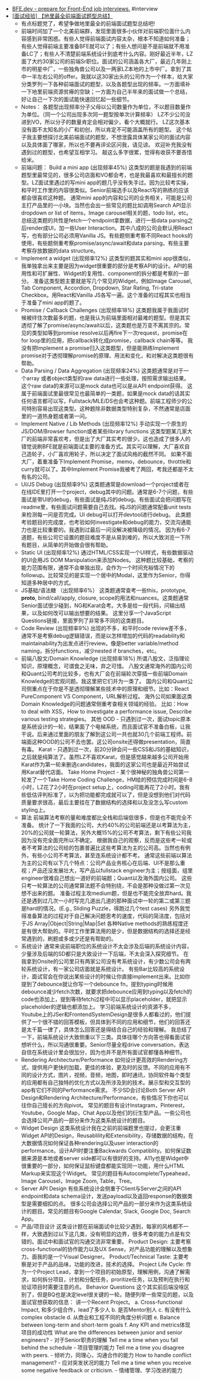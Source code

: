 - [BFE.dev - prepare for Front-End job interviews.](https://bigfrontend.dev) #interview
- [[面试经验] 【地里最全前端面试题型总结】](https://www.1point3acres.com/bbs/thread-907864-1-1.html)
	- 有点标题党了，希望争做地里最全的前端面试题型总结吧!
	- 前端时间加了一个北美前端群，发现里面很多小伙伴对前端职位面什么内容感到非常困惑。有些人觉得前端面试内容太杂，根本不知道如何准备；有些人觉得前端主要准备BFE就可以了；有些人想问是不是前端就不用准备LC了；有些人不清楚前端系统设计到底考什么内容。刚好最近半年，LZ面了大约30家公司的前端Sr职位。面试的公司涵盖各大厂，最近几年刚上市的明星中厂，一些独角兽公司以及一两家LZ本地的上市中厂。拿到了其中一半左右公司的offer。我就以这30家出头的公司作为一个样本，给大家分类罗列一下各种前端面试的题型，以及各题型出现的频率。一方面填补一下地里前端资源贫瘠的空缺；一方面为自己半年来的面试做一个总结，好让自己一下次的面试能快速回忆起一些细节。
	- Notes：
	  各题型出现频率分子父母以公司数量作为单位，不以题目数量作为单位。（同一个公司出现多次同一题型按单次计算频率）
	  LZ不少公司没进到VO，所以分子的数量肯定会相对偏少，看个大概就行。
	  LZ这次基本没有面不太知名的小厂和初创，所以肯定不可能涵盖所有的题型。
	  这个帖子我主要想探讨北美前端面试的题型，不想泄露具体某家公司的面试内容以及具体面了哪家，所以也不要再评论区问我，请见谅。
	  欢迎补充我没有遇到过的题型，也希望互相学习。
	  敲这么多字很累，觉得有收获不要吝惜给米。
	- 前端问题：
	  Build a mini app (出现频率45%)
	  这类型的题是我遇到的前端题型里最常见的，很多公司店面和VO都会考，也是我最喜欢和最擅长的题型。LZ面试里遇过的写mini app的题几乎没有失手过。因为比较考实操，和平时工作里的内容很类似。Senior前端选手以及React写的熟练的应该都会很喜欢这种题。
	  通常mini app的内容和公司的业务相关，可能是公司主打产品里的一小块。当然也会出一些常见的题比如调用Search API显示dropdown or list of items，Image carousel相关的题，todo list，etc。
	  总结这类题的共性是fetch一个endpoint拿数据，进行一些data parsing之后render成UI，加一些User Interaction。其中八成的公司会默认用React写，也有部分公司必须用Vanilla JS。有些题侧重考察不同React hooks的使用，有些题侧重考察promise/async/await和data parsing，有些主要考察存放数据的data structure。
	- Implement a widget (出现频率12%)
	  这类型的题其实和mini app很类似，我单独拿出来主要是因为widget很重要的部分是考察API的设计。API的易用性和可扩展性、Widget的复用性、component的拆分都是考察的一部分。
	  准备这类型题主要就是写几个常见的Widget，例如Image Carousel, Tab Component, Accordion, Dropdown, Star Rating, Tri-state Checkbox。用React和Vanilla JS各写一遍。这个准备的过程其实也相当于准备了mini app的题了。
	- Promise / Callback Challenges (出现频率18%)
	  这类题我属于我面试时候被绊住次数最多的题，也是我认为前端里面相对最难的题型。但是其实透彻了解了promise/async/await以后，这类题也是万变不离其宗的。常见的类型如等到promise resolve以后再fire下一次request，promise在for loop里的应用，把callback转化成promise，callback chain等等。
	  我没有把Implement a promise归入这类题型，但是能熟练Implement promise对于透彻理解promise的原理、用法和变化，和对解决这类题很有帮助。
	- Data Parsing / Data Aggregation (出现频率24%)
	  这类题通常是对于一个array 或者object类型的raw data进行一些处理，按照需求输出结果。这个raw data的来源可以是mock data也可以是从API endpoint获得。
	  这属于前端面试里最很常见也最简单的一类题，如果是mock data的话其实任何语言都可以写，Fullstack/MLE/DS也会考这种题。前端工程师少的公司特别容易出现这类型。这种题除非数据类型特别复杂，不然通常是店面里的一道热身题或者第一问。
	- Implement Native / Lib Methods (出现频率12%)
	  手动实现一个原生的JS/DOM/Browser function或者某些library functions
	  这类型题某几家大厂的前端非常喜欢考，但是出了大厂其实考的很少。这也造成了很多人的错觉说刷BFE就是前端面试主要的准备方式。其实可以理解，大厂喜欢自己造轮子，小厂喜欢用轮子，所以决定了面试风格的截然不同。
	  如果不面大厂，着重准备下Implement Promise，memo，debounce，throttle和curry就可以了。其中Implement Promise我被考了两回，考我还都是不太有名的公司。
	- UI/JS Debug (出现频率9%)
	  这类题通常是download一个project或者在在线IDE里打开一个project，debug其中的问题。通常是6-7个问题，有些面试是带UI的debug，有些面试是纯JS的debug。有些面试会把问题写在readme里，有些面试问题需要自己去找。纯JS的问题通常配备unit tests来检测每一问是否完成。UI debug可以打开devtool进行debug。
	  此类题考验题目的完成度，也考验如何investigate和debug的能力，交流沟通能力也是比较重要的。我遇到过最后一问没解决被降级的情况。
	  因为有6-7道题，有些公司它设置的题目难度不是从易到难的，所以大致浏览一下所有题目，从简单的开始做会很有帮助。
	- Static UI (出现频率12%)
	  通过HTML/CSS实现一个UI样式，有些数据驱动的UI会用JS DOM Manipulation来添加Nodes。
	  这种题比较基础，考察的能力范围有限，通常不会单独出现，会作为一个时间充裕情况下的followup。比较常见的是实现一个居中的Modal，这里作为Senior，你得知道多种居中的方式。
	- JS基础/语法糖 （出现频率6%）
	  这类题通常查考一些this，prototype, __proto__, bind/call/apply, closure, scope的用法和nuances。这类题通常Senior面试很少碰到，NG和Karat会考。大多是给一段代码，问输出结果，以及如何改可以输出想要的结果。
	  这里分享一个JavaScript Questions链接，里面罗列了非常多不同的这类题目。
	- Code Review (出现频率9%)
	  出现的不多，和平时code review差不多，通常不是考察debug逻辑错误，而是以怎样增加的代码的readability和maintainability为出发点进行review。像是better variable/method naming，拆分functions，减少nested if branches，etc。
	- 前端八股文/Domain Knowledge (出现频率18%)
	  所谓八股文，泛指理论知识，原理概念，可谓食之无味，弃之可惜。
	  八股文通常海外的国内公司和Quant公司考的比较多，也有大厂会在前端轮次穿插一些前端Domain Knowledge的宏观问题。我这里把它们并为一类了。
	  国内公司和Quant公司侧重点在于你是不是透彻理解某些技术中的原理和细节。比如：React PureComponent VS Component，URL解析过程。
	  海外公司如果面这类Domain Knowledge的问题通常侧重考查相关领域的经验。 比如：How to deal with XSS，How to investigate a performance issue, Describe various testing strategies。
	  其他
	  OOD - 只遇到过一次，面试topic原本是系统设计的一轮，结果面了个电梯系统，而且面试官不准备白板，让我干说。后来通过里面的朋友了解到这公司一共也就30几个前端工程师。前端面这种OOD的公司不去也罢。这公司onsite还得做presentation，简直有毒。
	  Karat - 只遇到过一次，前20分钟会问一些CSS和JS的基础知识，之后就是纯算法了。虽然LZ不喜欢Karat，但是感觉越来越多公司开始用Karat作为第一轮来删选candidates，我面的这家公司也是最近开始尝试用Karat替代店面。
	  Take Home Project - 某个很神秘的独角兽公司第一轮发了一个Take Home Coding Challenge，HM给的预估完成时间是6-8小时，LZ花了2小时在project setup上，coding可能再花了2小时。我有些低估评判标准了，以为把功能都完成就可以了，但是没想到他们对代码质量要求很高，最后主要挂在了数据结构的选择和以及没怎么写custom styling上。
	- 算法
	  前端算法考察的量和难度都比全栈和后端低很多，但是也不能完全不准备。
	  统计了一下我面的公司，大约40%的公司前端还是以考算法为主，20%的公司就一轮算法，另外大概15%的公司不考算法，剩下有些公司我因为没有完全面完所以不确定。
	  根据我自己的观察，反而是这些考一轮或者不考算法的公司给的包裹普遍比这些考算法为主的公司高。当然也有例外，有些小公司不考算法，甚至连系统设计都不考。
	  通常这些前端以算法为主的公司有以下几个特点：公司产品业务核心在后端、UI不是那么重视；产品还没发展壮大，写产品以fullstack engineer为主；按组面，组里engineer很难自己想出一道好的前端题；Quant以及海外国内公司。
	  这些只考一轮算法的公司通常算法题不会特别绕，不会是那种没做过第一次见想不出来的题。
	  准备过程主攻medium题，但是也不能完全放弃hard。我还是遇到过几次一小时写完几道出几道的那种面试中一轮的第二或第三题是hard的情况。(E.g., Sliding Puzzle，得跑过几个test cases)
	  另外我觉得准备算法的过程对于自己解决问题思考的速度，代码的简洁度，包括对于JS Array|Object|String|Map|Set 各种Native methods的熟练程度还是有很大帮助的。平时工作里算法用的是少，但是数据结构的选择还是经常遇到的，刷题或多或少还是有帮助的。
	- 系统设计
	  通常来说前端职位的系统设计不太会涉及后端的系统设计内容，少量涉及后端的SD都只是大致设计一下后端，不太会深入探究细节。
	  在我拿到Onsite的公司里只有两家公司没有考系统设计，有少数公司会有两轮系统设计，有一家公司店面就是系统设计。
	  有些Bar比较高的系统设计，面试官会在你说出某些设计的时候让你直接implement出来。比如你提到了debounce就让你写一个debounce fn，提到typing时候用debounce减少fetch次数，就要求把debounce应用到typing以及fetch的code也添加上，提到等待fetch过程中可以显示placeholder，就把显示placeholder的逻辑也都添加上。
	  学习前端系统设计的资源不多，Youtube上的JSer和FrontendSystemDesign是很多人都看过的，他们提供了一个很不错的回答模板，但具体到不同的应用和细节，他们的回答还是太千篇一律了，具体怎么回答还是得结合自己的经验和理解。
	  我总结了一下，前端系统设计大致侧重以下三类。具体往哪个方向答也得看面试官想听什么，所以沟通很重要。Senior尽量全程drive conversation，表达自信在系统设计里会很加分，因为也并不是所有面试官都懂各种细节。
	- Rendering Architecture/Performance
	  如何设计更高效的Rendering方式，提供用户更快的加载，更佳的体验，更及时的反馈。不同的应用有不同的设计方式，图片，视频，音频，地图，即时通讯，协同软件每个类型的应用都有自己独特的优化方式以及所涉及到的技术。展示型和交互型的app有它们不同的Performance需求。
	  不少SD会讨论Both Server API Design和Rendering Architecture/Performance，有些情况下你也可以往你自己擅长的方向pivot。
	  常见的题目有设计Instagram，Pinterest，Youtube，Google Map，Chat App以及他们的衍生型产品。一些公司也会选择公司产品的一部分来作为这类系统设计的题目。
	- Widget Design
	  这类系统设计我在之前的前端题里也提过，会更注重Widget API的Design，Reusablility和Extensibility，存储数据的结构，在大数据情况如何保证各种rendering以及user interaction的performance。设计API时要注重Backwards Compatiblity。如何保证数据来源是本地或者server side都可以有很好的支持。A11y也是Widget中很重要的一部分，如何保证鼠标键盘都能实现同一功能，用什么HTML Markup来实现这个Widget。
	  常见的题目有Autocomplete/Typeahead，Image Carousel，Image Zoom, Table，Tree。
	- Server API Design
	  有些系统设计会侧重于Client与Server之间的API endpoint和data schema设计，发送payload以及返回response的数据类型是需要细扣的点。
	  很多公司会选择公司产品的一部分来作为这类系统设计的题目。常见的题目有Google Calendar, Slack, Google Doc, Search App。
	- 产品/项目设计
	  这类设计题在前端面试中比较少遇到，每家的风格都不一样，大致遇到过以下这几类，没有明显的边界，很多考查的能力点是有交错的。面试中和面试官的沟通交流非常重要。
	  Product Design: 主要考察cross-functional的协作能力以及UX Sense，对产品功能的理解以及想象力。面我的是一个Visual Designer。
	  Product/Technical Taste: 主要考察是对于产品的品味，功能的改进，技术的选择。
	  Project Life Cycle: 作为一个Project Lead，拿到一个项目的初始‍‌‌‍‌‍‍‌‍‍‍‌‍‌‍‌‌‍‌‍原型，理解用例，沟通了解需求，如何拆分项目，计划和分配任务，proritize任务，以及预判在执行和验证项目时需要注意的点。
	  Behavior Questions
	  这个其实前后端没啥区别了，但是BQ也是决定level很关键的一轮。随便列举一些常见的题，以及面试官想获取的信息：
	  讲一个Recent Project。
	  a. Cross-functional Impact, 和多少组合作，lead了多少人
	  b. 是否Mentor别人
	  c. 有没有什么complex obstacle
	  d. 从商业和工程不同的角度分析问题
	  e. Balance between long-term and short-term goals
	  f. Any KPI and metrics体现项目的成功性
	  What are the differences between junior and senior engineers? - 对于Senior职责的理解
	  Tell me a time when you fall behind the schedule - 项目管理的能力
	  Tell me a time you disagree with peers. - 倾听力，同理心，沟通合作的能力
	  How to handle conflict management? - 应对突发状况的能力
	  Tell me a time when you receive some negative feedback or criticism. - 情绪管理、学习改进的能力